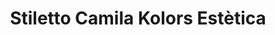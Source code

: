 ---
title: "Stiletto Camila Kolors Estètica"
url: /vilanova-i-la-geltru/stiletto-camila-kolors-estetica/
shop: Kosmetik
---